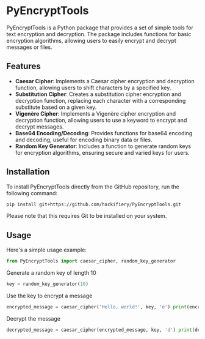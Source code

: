 # PyEncryptTools

PyEncryptTools is a Python package that provides a set of simple tools for text encryption and decryption. The package includes functions for basic encryption algorithms, allowing users to easily encrypt and decrypt messages or files.

## Features

- **Caesar Cipher**: Implements a Caesar cipher encryption and decryption function, allowing users to shift characters by a specified key.
- **Substitution Cipher**: Creates a substitution cipher encryption and decryption function, replacing each character with a corresponding substitute based on a given key.
- **Vigenère Cipher**: Implements a Vigenère cipher encryption and decryption function, allowing users to use a keyword to encrypt and decrypt messages.
- **Base64 Encoding/Decoding**: Provides functions for base64 encoding and decoding, useful for encoding binary data or files.
- **Random Key Generator**: Includes a function to generate random keys for encryption algorithms, ensuring secure and varied keys for users.

## Installation

To install PyEncryptTools directly from the GitHub repository, run the following command:

```bash
pip install git+https://github.com/hackifiery/PyEncryptTools.git
```
Please note that this requires Git to be installed on your system.
## Usage

Here's a simple usage example:

```python
from PyEncryptTools import caesar_cipher, random_key_generator
```

Generate a random key of length 10
```python
key = random_key_generator(10)
```
Use the key to encrypt a message
```python
encrypted_message = caesar_cipher('Hello, world!', key, 'e') print(encrypted_message)
```
Decrypt the message
``` python
decrypted_message = caesar_cipher(encrypted_message, key, 'd') print(decrypted_message)
```
